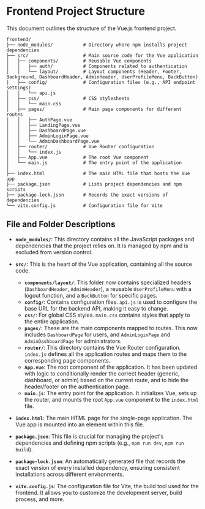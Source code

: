 # Frontend Project Structure

This document outlines the structure of the Vue.js frontend project.

```
frontend/
├── node_modules/           # Directory where npm installs project dependencies
├── src/                    # Main source code for the Vue application
│   ├── components/         # Reusable Vue components
│   │   ├── auth/           # Components related to authentication
│   │   └── layout/         # Layout components (Header, Footer, Background, DashboardHeader, AdminHeader, UserProfileMenu, BackButton)
│   ├── config/             # Configuration files (e.g., API endpoint settings)
│   │   └── api.js
│   ├── css/                # CSS stylesheets
│   │   └── main.css
│   ├── pages/              # Main page components for different routes
│   │   ├── AuthPage.vue
│   │   ├── LandingPage.vue
│   │   ├── DashboardPage.vue
│   │   ├── AdminLoginPage.vue
│   │   └── AdminDashboardPage.vue
│   ├── router/             # Vue Router configuration
│   │   └── index.js
│   ├── App.vue             # The root Vue component
│   └── main.js             # The entry point of the application
│
├── index.html              # The main HTML file that hosts the Vue app
├── package.json            # Lists project dependencies and npm scripts
├── package-lock.json       # Records the exact versions of dependencies
└── vite.config.js          # Configuration file for Vite
```

## File and Folder Descriptions

-   **`node_modules/`**: This directory contains all the JavaScript packages and dependencies that the project relies on. It is managed by npm and is excluded from version control.

-   **`src/`**: This is the heart of the Vue application, containing all the source code.
    -   **`components/layout/`**: This folder now contains specialized headers (`DashboardHeader`, `AdminHeader`), a reusable `UserProfileMenu` with a logout function, and a `BackButton` for specific pages.
    -   **`config/`**: Contains configuration files. `api.js` is used to configure the base URL for the backend API, making it easy to change.
    -   **`css/`**: For global CSS styles. `main.css` contains styles that apply to the entire application.
    -   **`pages/`**: These are the main components mapped to routes. This now includes `DashboardPage` for users, and `AdminLoginPage` and `AdminDashboardPage` for administrators.
    -   **`router/`**: This directory contains the Vue Router configuration. `index.js` defines all the application routes and maps them to the corresponding page components.
    -   **`App.vue`**: The root component of the application. It has been updated with logic to conditionally render the correct header (generic, dashboard, or admin) based on the current route, and to hide the header/footer on the authentication page.
    -   **`main.js`**: The entry point for the application. It initializes Vue, sets up the router, and mounts the root `App.vue` component to the `index.html` file.

-   **`index.html`**: The main HTML page for the single-page application. The Vue app is mounted into an element within this file.

-   **`package.json`**: This file is crucial for managing the project's dependencies and defining npm scripts (e.g., `npm run dev`, `npm run build`).

-   **`package-lock.json`**: An automatically generated file that records the exact version of every installed dependency, ensuring consistent installations across different environments.

-   **`vite.config.js`**: The configuration file for Vite, the build tool used for the frontend. It allows you to customize the development server, build process, and more.
